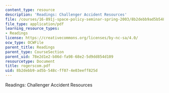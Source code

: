 ```yaml
---
content_type: resource
description: 'Readings: Challenger Accident Resources'
file: /courses/16-891j-space-policy-seminar-spring-2003/8b2debb9ad5b548cff074e03eeff825d_rogerscom.pdf
file_type: application/pdf
learning_resource_types:
- Readings
license: https://creativecommons.org/licenses/by-nc-sa/4.0/
ocw_type: OCWFile
parent_title: Readings
parent_type: CourseSection
parent_uid: 78e2d1e2-b86d-fa98-68e2-5d9dd854d109
resourcetype: Document
title: rogerscom.pdf
uid: 8b2debb9-ad5b-548c-ff07-4e03eeff825d
---
```

Readings: Challenger Accident Resources